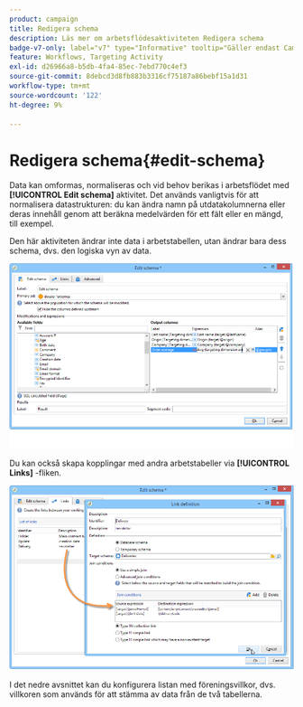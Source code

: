 ```yaml
---
product: campaign
title: Redigera schema
description: Läs mer om arbetsflödesaktiviteten Redigera schema
badge-v7-only: label="v7" type="Informative" tooltip="Gäller endast Campaign Classic v7"
feature: Workflows, Targeting Activity
exl-id: d26966a8-b5db-4fa4-85ec-7ebd770c4ef3
source-git-commit: 8debcd3d8fb883b3316cf75187a86bebf15a1d31
workflow-type: tm+mt
source-wordcount: '122'
ht-degree: 9%

---
```


# Redigera schema{#edit-schema}



Data kan omformas, normaliseras och vid behov berikas i arbetsflödet med **[!UICONTROL Edit schema]** aktivitet. Det används vanligtvis för att normalisera datastrukturen: du kan ändra namn på utdatakolumnerna eller deras innehåll genom att beräkna medelvärden för ett fält eller en mängd, till exempel.

Den här aktiviteten ändrar inte data i arbetstabellen, utan ändrar bara dess schema, dvs. den logiska vyn av data.

![](assets/wf_manipulation_box.png)

Du kan också skapa kopplingar med andra arbetstabeller via **[!UICONTROL Links]** -fliken.

![](assets/wf_manipulation_box_link_tab.png)

I det nedre avsnittet kan du konfigurera listan med föreningsvillkor, dvs. villkoren som används för att stämma av data från de två tabellerna.
